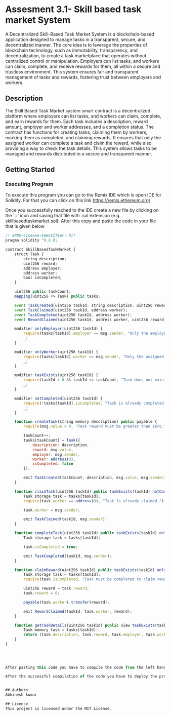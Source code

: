 # Assesment 3.1- Skill based task market System
A Decentralized Skill-Based Task Market System is a blockchain-based application designed to manage tasks in a transparent, secure, and decentralized manner. The core idea is to leverage the properties of blockchain technology, such as immutability, transparency, and decentralization, to create a task marketplace that operates without centralized control or manipulation. Employers can list tasks, and workers can claim, complete, and receive rewards for them, all within a secure and trustless environment. This system ensures fair and transparent management of tasks and rewards, fostering trust between employers and workers.

## Description
The Skill Based Task Market system  smart contract is a decentralized platform where employers can list tasks, and workers can claim, complete, and earn rewards for them. Each task includes a description, reward amount, employer and worker addresses, and a completion status. The contract has functions for creating tasks, claiming them by workers, marking them as completed, and claiming rewards. It ensures that only the assigned worker can complete a task and claim the reward, while also providing a way to check the task details. This system allows tasks to be managed and rewards distributed in a secure and transparent manner.

## Getting Started

### Executing Program
To execute this program you can go to the Remix IDE which is open IDE for Solidity. For that you can click on this link https://remix.ethereum.org/

Once you successfully reached to the IDE create a new file by clicking on the '+' icon and saving that file with .sol extension (e.g. skillbasedtaskmarket.sol). After this copy and paste the code in your file that is given below 

```javascript
// SPDX-License-Identifier: MIT
pragma solidity ^0.8.0;

contract SkillBasedTaskMarket {
    struct Task {
        string description;
        uint256 reward;
        address employer;
        address worker;
        bool isCompleted;
    }

    uint256 public taskCount;
    mapping(uint256 => Task) public tasks;

    event TaskCreated(uint256 taskId, string description, uint256 reward, address employer);
    event TaskClaimed(uint256 taskId, address worker);
    event TaskCompleted(uint256 taskId, address worker);
    event RewardClaimed(uint256 taskId, address worker, uint256 reward);

    modifier onlyEmployer(uint256 taskId) {
        require(tasks[taskId].employer == msg.sender, "Only the employer can perform this action.");
        _;
    }

    modifier onlyWorker(uint256 taskId) {
        require(tasks[taskId].worker == msg.sender, "Only the assigned worker can perform this action.");
        _;
    }

    modifier taskExists(uint256 taskId) {
        require(taskId > 0 && taskId <= taskCount, "Task does not exist.");
        _;
    }

    modifier notCompleted(uint256 taskId) {
        require(!tasks[taskId].isCompleted, "Task is already completed.");
        _;
    }

    function createTask(string memory description) public payable {
        require(msg.value > 0, "Task reward must be greater than zero.");

        taskCount++;
        tasks[taskCount] = Task({
            description: description,
            reward: msg.value,
            employer: msg.sender,
            worker: address(0),
            isCompleted: false
        });

        emit TaskCreated(taskCount, description, msg.value, msg.sender);
    }

    function claimTask(uint256 taskId) public taskExists(taskId) notCompleted(taskId) {
        Task storage task = tasks[taskId];
        require(task.worker == address(0), "Task is already claimed.");

        task.worker = msg.sender;

        emit TaskClaimed(taskId, msg.sender);
    }

    function completeTask(uint256 taskId) public taskExists(taskId) onlyWorker(taskId) notCompleted(taskId) {
        Task storage task = tasks[taskId];

        task.isCompleted = true;

        emit TaskCompleted(taskId, msg.sender);
    }

    function claimReward(uint256 taskId) public taskExists(taskId) onlyWorker(taskId) {
        Task storage task = tasks[taskId];
        require(task.isCompleted, "Task must be completed to claim reward.");

        uint256 reward = task.reward;
        task.reward = 0;

        payable(task.worker).transfer(reward);

        emit RewardClaimed(taskId, task.worker, reward);
    }

    function getTaskDetails(uint256 taskId) public view taskExists(taskId) returns (string memory, uint256, address, address, bool) {
        Task memory task = tasks[taskId];
        return (task.description, task.reward, task.employer, task.worker, task.isCompleted);
    }
}
       
          
         

After pasting this code you have to compile the code from the left hand sidebar. click on the 'Solidity Compiler' then click on the 'Compile skillbasedtaskmarket.sol' button.

After the successful compilation of the code you have to deploy the program. For that you have again another option on the left sidebar that is 'Deploy & Run Transactions' and then you will see a deploy button; before clicking on it make sure that the file showing there is 'skillbasedtaskmarket.sol'. Then you will be able to see the file in the 'Deployed/Unpinned Contracts' click on that now all the public variable and functions are visible to you now execute and fetch the values according to you.


## Authors
Abhinesh kumar

## License
This project is licensed under the MIT License.

